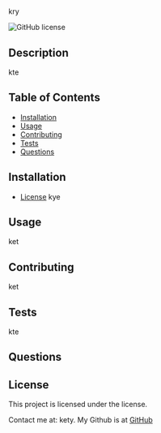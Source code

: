 # 
  
  kry

![GitHub license](https://img.shields.io/badge/license--blue.svg)

## Description
kte
## Table of Contents
* [Installation](#installation)
* [Usage](#usage)
* [Contributing](#contributing)
* [Tests](#tests)
* [Questions](#questions)
## Installation
* [License](#license)
kye
## Usage
ket
## Contributing
ket
## Tests
kte
## Questions
## License
This project is licensed under the  license.


Contact me at: kety.
My Github is at [GitHub](https://github.com/undefined)